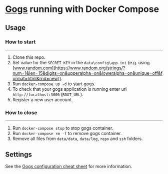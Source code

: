 # [Gogs](https://gogs.io/) running with Docker Compose

## Usage

### How to start
---
1. Clone this repo.
1. Set value for the `SECRET_KEY` in the `data\config\app.ini` (e.g. using [www.random.com](https://www.random.org/strings/?num=1&len=15&digits=on&upperalpha=on&loweralpha=on&unique=off&format=html&rnd=new)).
2. Run `docker-compose up -d` to start gogs.
3. To check that your gogs application is running enter url `http://localhost:3000` (`ROOT_URL`).
4. Register a new user account.

### How to close 
---

1. Run `docker-compose stop` to stop gogs container.
2. Run `docker-compose rm -f` to remove gogs container.
3. Remove all files from `data/data`, `data/log`, `repo` and `ssh` folders.

## Settings

See the [Gogs configuration cheat sheet][1] for more information.

[1]: https://gogs.io/docs/advanced/configuration_cheat_sheet "Gogs cheat sheet"